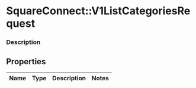 # SquareConnect::V1ListCategoriesRequest

### Description



## Properties
Name | Type | Description | Notes
------------ | ------------- | ------------- | -------------



